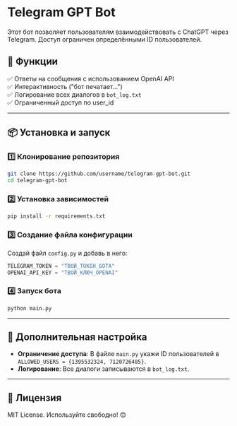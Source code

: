 # Telegram GPT Bot

Этот бот позволяет пользователям взаимодействовать с ChatGPT через Telegram. Доступ ограничен определёнными ID пользователей.

## 📌 Функции
✅ Ответы на сообщения с использованием OpenAI API  
✅ Интерактивность ("бот печатает...")  
✅ Логирование всех диалогов в `bot_log.txt`  
✅ Ограниченный доступ по user_id  

---

## 📦 Установка и запуск

### 1️⃣ Клонирование репозитория
```bash
git clone https://github.com/username/telegram-gpt-bot.git
cd telegram-gpt-bot
```

### 2️⃣ Установка зависимостей
```bash
pip install -r requirements.txt
```

### 3️⃣ Создание файла конфигурации
Создай файл `config.py` и добавь в него:
```python
TELEGRAM_TOKEN = "ТВОЙ_ТОКЕН_БОТА"
OPENAI_API_KEY = "ТВОЙ_КЛЮЧ_OPENAI"
```

### 4️⃣ Запуск бота
```bash
python main.py
```

---

## 🔧 Дополнительная настройка
- **Ограничение доступа**: В файле `main.py` укажи ID пользователей в `ALLOWED_USERS = {1395532324, 7120726485}`.  
- **Логирование**: Все диалоги записываются в `bot_log.txt`.  

---

## 🎯 Лицензия
MIT License. Используйте свободно! 😊

